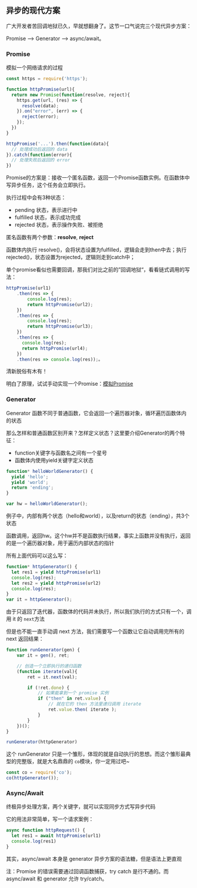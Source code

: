 
## 异步的现代方案

广大开发者苦回调地狱已久，早就想翻身了。这节一口气说完三个现代异步方案：

Promise —> Generator —> async/await。

### Promise

模拟一个网络请求的过程

```javascript
const https = require('https');

function httpPromise(url){
  return new Promise(function(resolve, reject){
    https.get(url, (res) => {
      resolve(data);
    }).on("error", (err) => {
      reject(error);
    });
  })
}

httpPromise('...').then(function(data){
  // 处理成功后返回的 data
}).catch(function(error){
  // 处理失败后返回的 error
})
```

Promise的方案是：接收一个匿名函数，返回一个Promise函数实例。在函数体中写异步任务，这个任务会立即执行。

执行过程中会有3种状态：

* pending 状态，表示进行中
* fulfilled 状态，表示成功完成
* rejected 状态，表示操作失败、被拒绝

匿名函数有两个参数：**resolve**, **reject**

函数体内执行 resolve()，会将状态设置为fulfilled，逻辑会走到then中去；执行 rejected()，状态设置为rejected，逻辑则走到catch中；

单个promise看似也需要回调，那我们对比之前的”回调地狱“，看看链式调用的写法：

```javascript
httpPromise(url1)
    .then(res => {
        console.log(res);
        return httpPromise(url2);
    })
    .then(res => {
        console.log(res);
        return httpPromise(url3);
    })
    .then(res => {
      console.log(res);
      return httpPromise(url4);
    })
    .then(res => console.log(res));。
```

清新脱俗有木有！

明白了原理，试试手动实现一个Promise：[模拟Promise](./03_实现一个Promise.md)

### Generator

Generator 函数不同于普通函数，它会返回一个遍历器对象，循环遍历函数体内的状态

那么怎样和普通函数区别开来？怎样定义状态？这里要介绍Generator的两个特征：

* function关键字与函数名之间有一个星号
* 函数体内使用yield关键字定义状态

```javascript
function* helloWorldGenerator() {
  yield 'hello';
  yield 'world';
  return 'ending';
}

var hw = helloWorldGenerator();
```

例子中，内部有两个状态（hello和world），以及return的状态（ending），共3个状态

函数调用，返回hw。这个hw并不是函数执行结果，事实上函数并没有执行，返回的是一个遍历器对象，用于遍历内部状态的指针

所有上面代码可以这么写：

```javascript
function* httpGenerator() {
  let res1 = yield httpPromise(url1)
  console.log(res);
  let res2 = yield httpPromise(url2)
  console.log(res);
}
var it = httpGenerator();
```

由于只返回了迭代器，函数体的代码并未执行，所以我们执行的方式只有一个，调用 it 的 `next`方法

但是也不能一直手动调 next 方法，我们需要写一个函数让它自动调用完所有的 next 返回结果：

```javascript
function runGenerator(gen) {
    var it = gen(), ret;

    // 创造一个立即执行的递归函数
    (function iterate(val){
        ret = it.next(val);

        if (!ret.done) {
            // 如果能拿到一个 promise 实例
            if ("then" in ret.value) {
                // 就在它的 then 方法里递归调用 iterate
                ret.value.then( iterate );
            }
        }
    })();
}

runGenerator(httpGenerator)
```

这个 runGenerator 只是一个雏形，体现的就是自动执行的思想。而这个雏形最典型的完整版，就是大名鼎鼎的 `co`模块，你一定用过吧~

```javascript
const co = require('co');
co(httpGenerator());
```

### Async/Await

终极异步处理方案，两个关键字，就可以实现同步方式写异步代码

它的用法非常简单，写一个请求案例：

```javascript
async function httpRequest() {
  let res1 = await httpPromise(url1)
  console.log(res1)
}  
```

其实，async/await 本身是 generator 异步方案的语法糖，但是语法上更直观

注：Promise 的错误需要通过回调函数捕获，try catch 是行不通的。而 async/await 和 generator 允许 try/catch。


